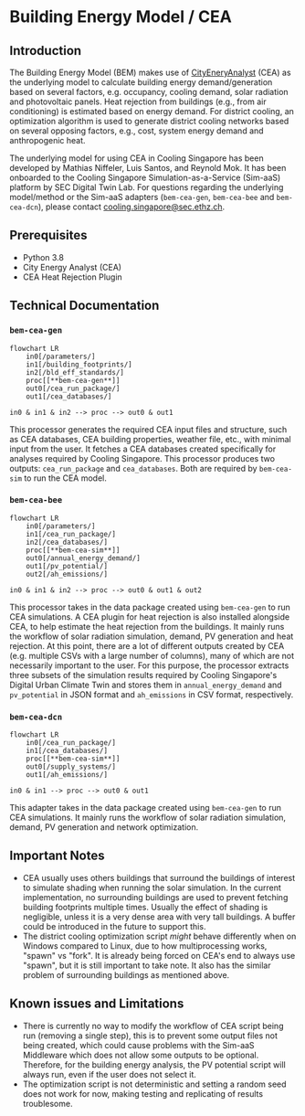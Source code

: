 # Building Energy Model / CEA 

## Introduction
The Building Energy Model (BEM) makes use of [CityEneryAnalyst](https://github.com/cooling-singapore/CEA_for_DUCT) (CEA) as the 
underlying model to calculate building energy demand/generation based on several 
factors, e.g. occupancy, cooling demand, solar radiation and photovoltaic panels.
Heat rejection from buildings (e.g., from air conditioning) is estimated based on 
energy demand. For district cooling, an optimization algorithm is used to generate 
district cooling networks based on several opposing factors, e.g., cost, system 
energy demand and anthropogenic heat.

The underlying model for using CEA in Cooling Singapore has been 
developed by Mathias Niffeler, Luis Santos, and Reynold Mok. It has been onboarded
to the Cooling Singapore Simulation-as-a-Service (Sim-aaS) platform by SEC Digital 
Twin Lab. For questions regarding the underlying model/method or the Sim-aaS 
adapters (`bem-cea-gen`, `bem-cea-bee` and `bem-cea-dcn`), please contact 
[cooling.singapore@sec.ethz.ch](cooling.singapore@sec.ethz.ch).

## Prerequisites
- Python 3.8
- City Energy Analyst (CEA)
- CEA Heat Rejection Plugin

## Technical Documentation

### `bem-cea-gen`
```mermaid
flowchart LR
    in0[/parameters/]
    in1[/building_footprints/]
    in2[/bld_eff_standards/]
    proc[[**bem-cea-gen**]]
    out0[/cea_run_package/]
    out1[/cea_databases/]

in0 & in1 & in2 --> proc --> out0 & out1
```

This processor generates the required CEA input files and structure, such as CEA databases, CEA building properties,
weather file, etc., with minimal input from the user. It fetches a CEA databases created specifically for analyses 
required by Cooling Singapore. This processor produces two outputs: `cea_run_package` and `cea_databases`. Both are
required by `bem-cea-sim` to run the CEA model.

### `bem-cea-bee`
```mermaid
flowchart LR
    in0[/parameters/]
    in1[/cea_run_package/]
    in2[/cea_databases/]
    proc[[**bem-cea-sim**]]
    out0[/annual_energy_demand/]
    out1[/pv_potential/]
    out2[/ah_emissions/]

in0 & in1 & in2 --> proc --> out0 & out1 & out2
```

This processor takes in the data package created using `bem-cea-gen` to run CEA simulations.
A CEA plugin for heat rejection is also installed alongside CEA, to help estimate the heat 
rejection from the buildings. It mainly runs the workflow of solar radiation simulation, 
demand, PV generation and heat rejection. At this point, there are a lot of different 
outputs created by CEA (e.g. multiple CSVs with a large number of columns), many of which 
are not necessarily important to the user. For this purpose, the processor extracts three 
subsets of the simulation results required by Cooling Singapore's Digital Urban Climate 
Twin and stores them in `annual_energy_demand` and `pv_potential` in JSON format and 
`ah_emissions` in CSV format, respectively.  

### `bem-cea-dcn`
```mermaid
flowchart LR
    in0[/cea_run_package/]
    in1[/cea_databases/]
    proc[[**bem-cea-sim**]]
    out0[/supply_systems/]
    out1[/ah_emissions/]

in0 & in1 --> proc --> out0 & out1
```

This adapter takes in the data package created using `bem-cea-gen` to run CEA simulations.
It mainly runs the workflow of solar radiation simulation, demand, PV generation and 
network optimization.

## Important Notes 
- CEA usually uses others buildings that surround the buildings of interest to simulate 
  shading when running the solar simulation. In the current implementation, no surrounding
  buildings are used to prevent fetching building footprints multiple times. Usually the
  effect of shading is negligible, unless it is a very dense area with very tall buildings. 
  A buffer could be introduced in the future to support this.
- The district cooling optimization script _might_ behave differently when on Windows
  compared to Linux, due to how multiprocessing works, "spawn" vs "fork". It is already
  being forced on CEA's end to always use "spawn", but it is still important to take note.
  It also has the similar problem of surrounding buildings as mentioned above.

## Known issues and Limitations 
- There is currently no way to modify the workflow of CEA script being run (removing a
  single step), this is to prevent some output files not being created, which could cause
  problems with the Sim-aaS Middleware which does not allow some outputs to be optional.
  Therefore, for the building energy analysis, the PV potential script will always run, 
  even if the user does not select it.
- The optimization script is not deterministic and setting a random seed does not work 
  for now, making testing and replicating of results troublesome.